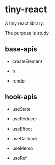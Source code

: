 # tiny-react
A tiny react library.

The purpose is study.

## base-apis
- createElement

- h

- render

## hook-apis
- useState

- useReducer

- useEffect

- useCallback

- useMemo

- useRef
